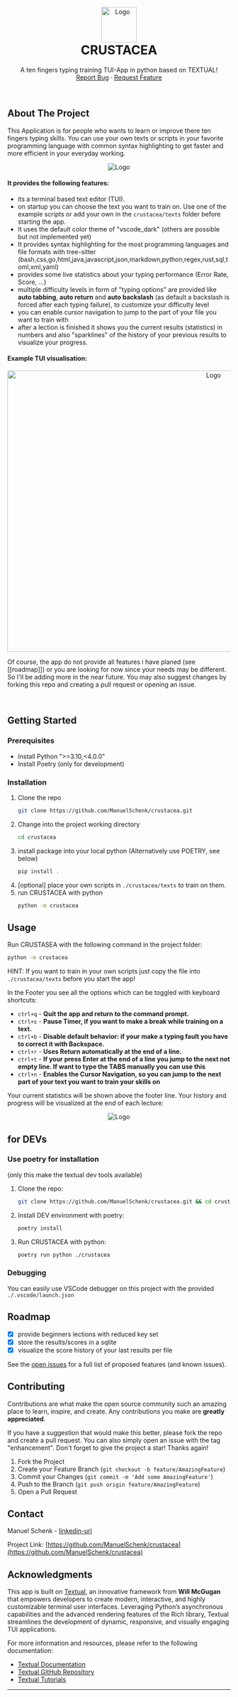 
<!-- PROJECT LOGO -->
<br />
<div align="center">
  <img src="logo.png" alt="Logo" width="80" height="80">
  <h1 style="margin-top: 0;">CRUSTACEA</h1>
  <p align="center">
    A ten fingers typing training TUI-App in python based on TEXTUAL!
    <br />
    <a href="https://github.com/ManuelSchenk/crustacea/issues/new?labels=bug&template=bug-report---.md">Report Bug</a>
    &middot;
    <a href="https://github.com/ManuelSchenk/crustacea/issues/new?labels=enhancement&template=feature-request---.md">Request Feature</a>
  </p>
</div>
<br />

<!-- ABOUT THE PROJECT -->
## About The Project

This Application is for people who wants to learn or improve there ten fingers typing skills.
You can use your own texts or scripts in your favorite programming language with common syntax highlighting to get faster and more efficient in your everyday working.

<div align="center">
    <img src="crustacea.jpg" alt="Logo">
</div>

#### It provides the following features:
* its a terminal based text editor (TUI).
* on startup you can choose the text you want to train on. Use one of the example scripts or add your own in the `crustacea/texts` folder before starting the app.
* It uses the default color theme of "vscode_dark" (others are possible but not implemented yet)
* It provides syntax highlighting for the most programming languages and file formats with tree-sitter (bash,css,go,html,java,javascript,json,markdown,python,regex,rust,sql,toml,xml,yaml)
* provides some live statistics about your typing performance (Error Rate, Score, ...)
* multiple difficulty levels in form of "typing options" are provided like **auto tabbing**, **auto return** and **auto backslash** (as default a backslash is forced after each typing failure), to customize your difficulty level
* you can enable cursor navigation to jump to the part of your file you want to train with 
* after a lection is finished it shows you the current results (statistics) in numbers and also "sparklines" of the history of your previous results to visualize your progress.


#### Example TUI visualisation:
<div align="center">
    <img src="example.png" alt="Logo" width="915" height="634">
</div>
 
Of course, the app do not provide all features i have planed (see [[roadmap]]) or you are looking for now since your needs may be different. 
So I'll be adding more in the near future. You may also suggest changes by forking this repo and creating a pull request or opening an issue. 

<br />

<!-- GETTING STARTED -->
## Getting Started


### Prerequisites

* Install Python ">=3.10,<4.0.0" 
* Install Poetry (only for development)

### Installation


1. Clone the repo
   ```sh
   git clone https://github.com/ManuelSchenk/crustacea.git
   ```
2. Change into the project working directory
   ```sh
   cd crustacea
   ```
3. install package into your local python (Alternatively use POETRY, see below)
   ```js
   pip install .
   ```
4. [optional] place your own scripts in `./crustacea/texts` to train on them.
5. run CRUSTACEA with python
   ```sh
   python -m crustacea
   ```


<!-- USAGE EXAMPLES -->
## Usage

Run CRUSTASEA with the following command in the project folder:
   ```sh
   python -m crustacea
   ```
HINT: If you want to train in your own scripts just copy the file into `./crustacea/texts` before you start the app!

In the Footer you see all the options which can be toggled with keyboard shortcuts:
* `ctrl+q` - **Quit the app and return to the command prompt.**
* `ctrl+s` - **Pause Timer, if you want to make a break while training on a text.**
* `ctrl+b` - **Disable default behavior: if your make a typing fault you have to correct it with Backspace.**
* `ctrl+r` - **Uses Return automatically at the end of a line.**
* `ctrl+t` - **If your press Enter at the end of a line you jump to the next not empty line. If want to type the TABS manually you can use this**
* `ctrl+n` - **Enables the Cursor Navigation, so you can jump to the next part of your text you want to train your skills on**

Your current statistics will be shown above the footer line.
Your history and progress will be visualized at the end of each lecture:
<div align="center">
    <img src="results_vis.jpg" alt="Logo">
</div>


## for DEVs

### Use poetry for installation 
(only this make the textual dev tools available)

1. Clone the repo:
   ```sh
   git clone https://github.com/ManuelSchenk/crustacea.git && cd crustacea
   ```
2. Install DEV environment with poetry:
   ```js
   poetry install
   ```
3. Run CRUSTACEA with python:
   ```sh
   poetry run python ./crustacea
   ```

### Debugging

You can easily use VSCode debugger on this project with the provided `./.vscode/launch.json`


<!-- ROADMAP -->
## Roadmap

- [x] provide beginners lections with reduced key set 
- [x] store the results/scores in a sqlite 
- [x] visualize the score history of your last results per file

See the [open issues](https://github.com/ManuelSchenk/crustacea/issues) for a full list of proposed features (and known issues).




<!-- CONTRIBUTING -->
## Contributing

Contributions are what make the open source community such an amazing place to learn, inspire, and create. Any contributions you make are **greatly appreciated**.

If you have a suggestion that would make this better, please fork the repo and create a pull request. You can also simply open an issue with the tag "enhancement".
Don't forget to give the project a star! Thanks again!

1. Fork the Project
2. Create your Feature Branch (`git checkout -b feature/AmazingFeature`)
3. Commit your Changes (`git commit -m 'Add some AmazingFeature'`)
4. Push to the Branch (`git push origin feature/AmazingFeature`)
5. Open a Pull Request


<!-- CONTACT -->
## Contact

Manuel Schenk - [linkedin-url](linkedin-url)

Project Link: [https://github.com/ManuelSchenk/crustacea](https://github.com/ManuelSchenk/crustacea)



<!-- ACKNOWLEDGMENTS -->
## Acknowledgments

This app is built on [Textual](https://textual.textualize.io/), an innovative framework from **Will McGugan** that empowers developers to create modern, interactive, and highly customizable terminal user interfaces. Leveraging Python’s asynchronous capabilities and the advanced rendering features of the Rich library, Textual streamlines the development of dynamic, responsive, and visually engaging TUI applications.

For more information and resources, please refer to the following documentation:
- [Textual Documentation](https://textual.textualize.io/)
- [Textual GitHub Repository](https://github.com/Textualize/textual)
- [Textual Tutorials](https://textual.textualize.io/tutorials/)

---


<!-- MARKDOWN LINKS & IMAGES -->
<!-- https://www.markdownguide.org/basic-syntax/#reference-style-links -->
[issues-url]: https://github.com/ManuelSchenk/crustacea/issues
[linkedin-url]: https://www.linkedin.com/in/manuel-schenk-48246117a/
[product-screenshot]: crustasea.png



